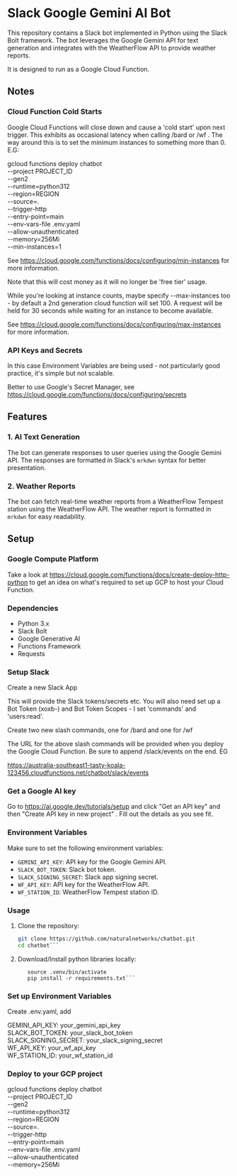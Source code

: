 # Slack Google Gemini AI Bot

This repository contains a Slack bot implemented in Python using the Slack Bolt framework. The bot leverages the Google Gemini API for text generation and integrates with the WeatherFlow API to provide weather reports. 

It is designed to run as a Google Cloud Function.

## Notes

### Cloud Function Cold Starts

Google Cloud Functions will close down and cause a 'cold start' upon next trigger. This exhibits as occasional latency when calling /bard or /wf . The way around this is to set the minimum instances to something more than 0. E.G:

gcloud functions deploy chatbot \
--project PROJECT_ID \
--gen2 \
--runtime=python312 \
--region=REGION \
--source=. \
--trigger-http \
--entry-point=main \
--env-vars-file .env.yaml \
--allow-unauthenticated \
--memory=256Mi \
--min-instances=1

See https://cloud.google.com/functions/docs/configuring/min-instances for more information.

Note that this will cost money as it will no longer be 'free tier' usage.

While you're looking at instance counts, maybe specify --max-instances too - by default a 2nd generation cloud function will set 100. A request will be held for 30 seconds while waiting for an instance to become available.

See https://cloud.google.com/functions/docs/configuring/max-instances for more information.

### API Keys and Secrets

In this case Environment Variables are being used - not particularly good practice, it's simple but not scalable.

Better to use Google's Secret Manager, see https://cloud.google.com/functions/docs/configuring/secrets

## Features

### 1. AI Text Generation

The bot can generate responses to user queries using the Google Gemini API. The responses are formatted in Slack's `mrkdwn` syntax for better presentation.

### 2. Weather Reports

The bot can fetch real-time weather reports from a WeatherFlow Tempest station using the WeatherFlow API. The weather report is formatted in `mrkdwn` for easy readability.

## Setup

### Google Compute Platform

Take a look at https://cloud.google.com/functions/docs/create-deploy-http-python to get an idea on what's required to set up GCP to host your Cloud Function.

### Dependencies

- Python 3.x
- Slack Bolt
- Google Generative AI
- Functions Framework
- Requests

### Setup Slack

Create a new Slack App

This will provide the Slack tokens/secrets etc. You will also need set up a Bot Token (xoxb-) and Bot Token Scopes - I set 'commands' and 'users:read'.

Create two new slash commands, one for /bard and one for /wf

The URL for the above slash commands will be provided when you deploy the Google Cloud Function. Be sure to append /slack/events on the end. EG

https://australia-southeast1-tasty-koala-123456.cloudfunctions.net/chatbot/slack/events

### Get a Google AI key

Go to https://ai.google.dev/tutorials/setup and click "Get an API key" and then "Create API key in new project" . Fill out the details as you see fit.

### Environment Variables

Make sure to set the following environment variables:

- `GEMINI_API_KEY`: API key for the Google Gemini API.
- `SLACK_BOT_TOKEN`: Slack bot token.
- `SLACK_SIGNING_SECRET`: Slack app signing secret.
- `WF_API_KEY`: API key for the WeatherFlow API.
- `WF_STATION_ID`: WeatherFlow Tempest station ID.

### Usage

1. Clone the repository:

   ```bash
   git clone https://github.com/naturalnetworks/chatbot.git
   cd chatbot```

2. Download/Install python libraries locally:

   ```python3 -m venv .venv
      source .venv/bin/activate
      pip install -r requirements.txt```

### Set up Environment Variables

Create .env.yaml, add

GEMINI_API_KEY: your_gemini_api_key \
SLACK_BOT_TOKEN: your_slack_bot_token \
SLACK_SIGNING_SECRET: your_slack_signing_secret \
WF_API_KEY: your_wf_api_key \
WF_STATION_ID: your_wf_station_id 

### Deploy to your GCP project

gcloud functions deploy chatbot \
--project PROJECT_ID \
--gen2 \
--runtime=python312 \
--region=REGION \
--source=. \
--trigger-http \
--entry-point=main \
--env-vars-file .env.yaml \
--allow-unauthenticated \
--memory=256Mi

